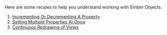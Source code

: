 Here are some recipes to help you understand working with Ember Objects.

1. [Incrementing Or Decrementing A Property](/guides/cookbook/working_with_objects/incrementing_or_decrementing_a_property)
1. [Setting Multiple Properties At Once](/guides/cookbook/working_with_objects/setting_multiple_properties_at_once)
1. [Continuous Redrawing of Views](/guides/cookbook/working_with_objects/continuous_redrawing_of_views)
